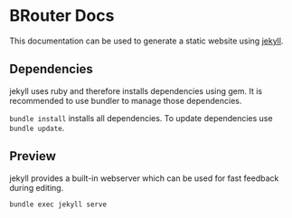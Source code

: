 # BRouter Docs

This documentation can be used to generate a static website using [jekyll](https://jekyllrb.com/).

## Dependencies

jekyll uses ruby and therefore installs dependencies using gem. It is recommended to use bundler to manage those dependencies.

`bundle install` installs all dependencies. To update dependencies use `bundle update`.

## Preview

jekyll provides a built-in webserver which can be used for fast feedback during editing.

`bundle exec jekyll serve`
